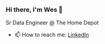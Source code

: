 ### Hi there, I'm Wes 👋

Sr Data Engineer @ The Home Depot

-  📫 How to reach me: [LinkedIn](https://linkedin.com/in/WesAspinall)
<!--
**WesAspinall/WesAspinall** is a ✨ _special_ ✨ repository because its `README.md` (this file) appears on your GitHub profile.

Here are some ideas to get you started:

- 🔭 I’m currently working on ...
- 🌱 I’m currently learning ...
- 👯 I’m looking to collaborate on ...
- 🤔 I’m looking for help with ...
- 💬 Ask me about ...
- 📫 How to reach me: ...
- 😄 Pronouns: ...
- ⚡ Fun fact: ...
-->
